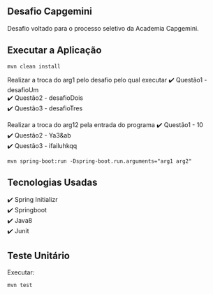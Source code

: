 ## Desafio Capgemini

Desafio voltado para o processo seletivo da Academia Capgemini.

## Executar a Aplicação
```mvn clean install```

 Realizar a troca do arg1 pelo desafio pelo qual executar 
:heavy_check_mark: Questão1 - desafioUm<br>
:heavy_check_mark: Questão2 - desafioDois<br>
:heavy_check_mark: Questão3 - desafioTres

Realizar a troca do arg12 pela entrada do programa 
:heavy_check_mark: Questão1 - 10<br>
:heavy_check_mark: Questão2 - Ya3&ab<br>
:heavy_check_mark: Questão3 - ifailuhkqq

```mvn spring-boot:run -Dspring-boot.run.arguments="arg1 arg2"```


## Tecnologias Usadas
:heavy_check_mark: Spring Initializr<br>
:heavy_check_mark: Springboot<br>
:heavy_check_mark: Java8<br>
:heavy_check_mark: Junit

## Teste Unitário

Executar:

```
mvn test 
```